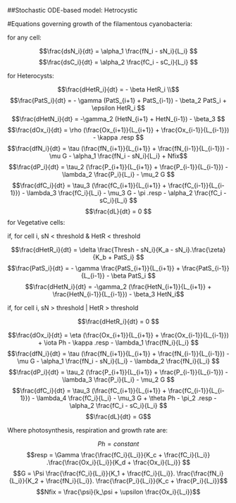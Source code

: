 ##Stochastic ODE-based model: Hetrocystic 

#Equations governing growth of the filamentous cyanobacteria:

for any cell:


$$\frac{dsN_i}{dt} = \alpha_1 \frac{fN_i - sN_i}{L_i} $$
$$\frac{dsC_i}{dt} = \alpha_2 \frac{fC_i - sC_i}{L_i} $$

for Heterocysts:

$$\frac{dHetR_i}{dt} = - \beta HetR_i \\$$
$$\frac{PatS_i}{dt} = - \gamma (PatS_{i+1} + PatS_{i-1}) - \beta_2 PatS_i + \epsilon HetR_i $$
$$\frac{dHetN_i}{dt} = -\gamma_2 (HetN_{i+1} + HetN_{i-1}) - \beta_3 $$
$$\frac{dOx_i}{dt} = \rho (\frac{Ox_{i+1}}{L_{i+1}} + \frac{Ox_{i-1}}{L_{i-1}}) - \kappa .resp $$
$$\frac{dfN_i}{dt} = \tau (\frac{fN_{i+1}}{L_{i+1}} + \frac{fN_{i-1}}{L_{i-1}}) - \mu G - \alpha_1 \frac{fN_i - sN_i}{L_i} + Nfix$$
$$\frac{dP_i}{dt} = \tau_2 (\frac{P_{i+1}}{L_{i+1}} + \frac{P_{i-1}}{L_{i-1}}) - \lambda_2 \frac{P_i}{L_i} - \mu_2 G $$
$$\frac{dfC_i}{dt} = \tau_3 (\frac{fC_{i+1}}{L_{i+1}} + \frac{fC_{i-1}}{L_{i-1}}) - \lambda_3
\frac{fC_i}{L_i} - \mu_3 G - \pi .resp - \alpha_2 \frac{fC_i - sC_i}{L_i} $$
$$\frac{dL}{dt} = 0 $$
for Vegetative cells:

if, for cell i, sN < threshold & HetR < threshold

$$\frac{dHetR_i}{dt} = \delta \frac{Thresh - sN_i}{K_a - sN_i}.\frac{\zeta}{K_b + PatS_i}  $$
$$\frac{PatS_i}{dt} = - \gamma \frac{PatS_{i+1}}{L_{i+1}} + \frac{PatS_{i-1}}{L_{i-1}} - \beta PatS_i $$
$$\frac{dHetN_i}{dt} = -\gamma_2 (\frac{HetN_{i+1}}{L_{i+1}} + \frac{HetN_{i-1}}{L_{i-1}}) - \beta_3 HetN_i$$

if, for cell i, sN > threshold | HetR > threshold

$$\frac{dHetR_i}{dt} = 0 $$

$$\frac{dOx_i}{dt} = \eta (\frac{Ox_{i+1}}{L_{i+1}} + \frac{Ox_{i-1}}{L_{i-1}}) + \iota Ph - \kappa .resp - \lambda_1 \frac{fN_i}{L_i} $$
$$\frac{dfN_i}{dt} = \tau (\frac{fN_{i+1}}{L_{i+1}} + \frac{fN_{i-1}}{L_{i-1}}) - \mu G - \alpha_1 \frac{fN_i - sN_i}{L_i} - \lambda_2 \frac{fN_i}{L_i} $$
$$\frac{dP_i}{dt} = \tau_2 (\frac{P_{i+1}}{L_{i+1}} + \frac{P_{i-1}}{L_{i-1}}) - \lambda_3 \frac{P_i}{L_i} - \mu_2 G $$
$$\frac{dfC_i}{dt} = \tau_3 (\frac{fC_{i+1}}{L_{i+1}} + \frac{fC_{i-1}}{L_{i-1}}) - \lambda_4 \frac{fC_i}{L_i} - \mu_3 G + \theta Ph - \pi_2 .resp - \alpha_2 \frac{fC_i - sC_i}{L_i} $$
$$\frac{dL}{dt} = G$$

Where photosynthesis, respiration and growth rate are:

$$Ph = constant $$
$$resp = \Gamma \frac{\frac{fC_i}{L_i}}{K_c + \frac{fC_i}{L_i}} .\frac{\frac{Ox_i}{L_i}}{K_d + \frac{Ox_i}{L_i}} $$
$$G = \Psi \frac{\frac{fC_i}{L_i}}{K_1 + \frac{fC_i}{L_i}}. \frac{\frac{fN_i}{L_i}}{K_2 + \frac{fN_i}{L_i}}. \frac{\frac{P_i}{L_i}}{K_c + \frac{P_i}{L_i}}$$
$$Nfix = \frac{\psi}{k_\psi + \upsilon \frac{Ox_i}{L_i}}$$



